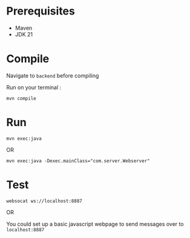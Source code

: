 # Prerequisites
- Maven
- JDK 21

# Compile
Navigate to `backend` before compiling 

Run on your terminal :
```
mvn compile
```

# Run
```
mvn exec:java 
```
 OR
```
mvn exec:java -Dexec.mainClass="com.server.Webserver"
```

# Test
```
websocat ws://localhost:8887
```
 OR

You could set up a basic javascript webpage to send messages over to `localhost:8887`